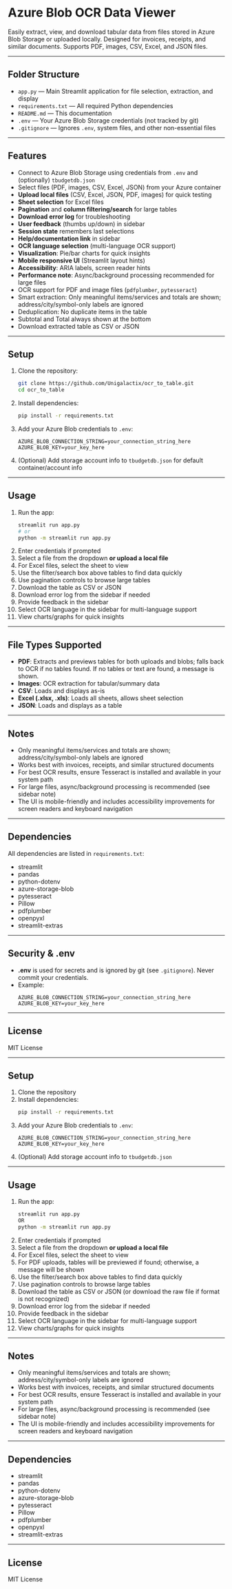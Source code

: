 


# Azure Blob OCR Data Viewer

Easily extract, view, and download tabular data from files stored in Azure Blob Storage or uploaded locally. Designed for invoices, receipts, and similar documents. Supports PDF, images, CSV, Excel, and JSON files.

---

## Folder Structure

- `app.py` — Main Streamlit application for file selection, extraction, and display
- `requirements.txt` — All required Python dependencies
- `README.md` — This documentation
- `.env` — Your Azure Blob Storage credentials (not tracked by git)
- `.gitignore` — Ignores `.env`, system files, and other non-essential files

---

## Features

- Connect to Azure Blob Storage using credentials from `.env` and (optionally) `tbudgetdb.json`
- Select files (PDF, images, CSV, Excel, JSON) from your Azure container
- **Upload local files** (CSV, Excel, JSON, PDF, images) for quick testing
- **Sheet selection** for Excel files
- **Pagination** and **column filtering/search** for large tables
- **Download error log** for troubleshooting
- **User feedback** (thumbs up/down) in sidebar
- **Session state** remembers last selections
- **Help/documentation link** in sidebar
- **OCR language selection** (multi-language OCR support)
- **Visualization**: Pie/bar charts for quick insights
- **Mobile responsive UI** (Streamlit layout hints)
- **Accessibility**: ARIA labels, screen reader hints
- **Performance note**: Async/background processing recommended for large files
- OCR support for PDF and image files (`pdfplumber`, `pytesseract`)
- Smart extraction: Only meaningful items/services and totals are shown; address/city/symbol-only labels are ignored
- Deduplication: No duplicate items in the table
- Subtotal and Total always shown at the bottom
- Download extracted table as CSV or JSON

---

## Setup

1. Clone the repository:
   ```sh
   git clone https://github.com/Unigalactix/ocr_to_table.git
   cd ocr_to_table
   ```
2. Install dependencies:
   ```sh
   pip install -r requirements.txt
   ```
3. Add your Azure Blob credentials to `.env`:
   ```env
   AZURE_BLOB_CONNECTION_STRING=your_connection_string_here
   AZURE_BLOB_KEY=your_key_here
   ```
4. (Optional) Add storage account info to `tbudgetdb.json` for default container/account info

---

## Usage

1. Run the app:
   ```sh
   streamlit run app.py
   # or
   python -m streamlit run app.py
   ```
2. Enter credentials if prompted
3. Select a file from the dropdown **or upload a local file**
4. For Excel files, select the sheet to view
5. Use the filter/search box above tables to find data quickly
6. Use pagination controls to browse large tables
7. Download the table as CSV or JSON
8. Download error log from the sidebar if needed
9. Provide feedback in the sidebar
11. Select OCR language in the sidebar for multi-language support
12. View charts/graphs for quick insights

---

## File Types Supported

- **PDF**: Extracts and previews tables for both uploads and blobs; falls back to OCR if no tables found. If no tables or text are found, a message is shown.
- **Images**: OCR extraction for tabular/summary data
- **CSV**: Loads and displays as-is
- **Excel (.xlsx, .xls)**: Loads all sheets, allows sheet selection
- **JSON**: Loads and displays as a table

---

## Notes

- Only meaningful items/services and totals are shown; address/city/symbol-only labels are ignored
- Works best with invoices, receipts, and similar structured documents
- For best OCR results, ensure Tesseract is installed and available in your system path
- For large files, async/background processing is recommended (see sidebar note)
- The UI is mobile-friendly and includes accessibility improvements for screen readers and keyboard navigation

---

## Dependencies

All dependencies are listed in `requirements.txt`:

- streamlit
- pandas
- python-dotenv
- azure-storage-blob
- pytesseract
- Pillow
- pdfplumber
- openpyxl
- streamlit-extras

---

## Security & .env

- **.env** is used for secrets and is ignored by git (see `.gitignore`). Never commit your credentials.
- Example:
  ```env
  AZURE_BLOB_CONNECTION_STRING=your_connection_string_here
  AZURE_BLOB_KEY=your_key_here
  ```

---

## License

MIT License

---

## Setup

1. Clone the repository
2. Install dependencies:
   ```sh
   pip install -r requirements.txt
   ```
3. Add your Azure Blob credentials to `.env`:
   ```env
   AZURE_BLOB_CONNECTION_STRING=your_connection_string_here
   AZURE_BLOB_KEY=your_key_here
   ```
4. (Optional) Add storage account info to `tbudgetdb.json`

---


## Usage

1. Run the app:
   ```sh
   streamlit run app.py
   OR
   python -m streamlit run app.py 
   ```
2. Enter credentials if prompted
3. Select a file from the dropdown **or upload a local file**
4. For Excel files, select the sheet to view
5. For PDF uploads, tables will be previewed if found; otherwise, a message will be shown
5. Use the filter/search box above tables to find data quickly
6. Use pagination controls to browse large tables
7. Download the table as CSV or JSON (or download the raw file if format is not recognized)
8. Download error log from the sidebar if needed
9. Provide feedback in the sidebar
10. Select OCR language in the sidebar for multi-language support
11. View charts/graphs for quick insights

---


## Notes

- Only meaningful items/services and totals are shown; address/city/symbol-only labels are ignored
- Works best with invoices, receipts, and similar structured documents
- For best OCR results, ensure Tesseract is installed and available in your system path
- For large files, async/background processing is recommended (see sidebar note)
- The UI is mobile-friendly and includes accessibility improvements for screen readers and keyboard navigation

---


## Dependencies

- streamlit
- pandas
- python-dotenv
- azure-storage-blob
- pytesseract
- Pillow
- pdfplumber
- openpyxl
- streamlit-extras

---


## License

MIT License

